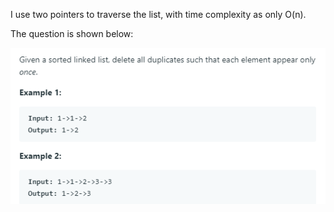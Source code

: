 I use two pointers to traverse the list, with time complexity as only O(n).

The question is shown below:

![image](https://github.com/MingCheng991129/Solutions-to-Leetcode-Problems/blob/master/83.%20Remove%20Duplicates%20from%20Sorted%20List/question.png)

